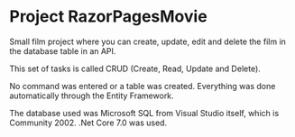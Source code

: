 # Project RazorPagesMovie

Small film project where you can create, update, edit and delete the film in the database table in an API.

This set of tasks is called CRUD (Create, Read, Update and Delete).

No command was entered or a table was created. Everything was done automatically through the Entity Framework.

The database used was Microsoft SQL from Visual Studio itself, which is Community 2002. .Net Core 7.0 was used.
